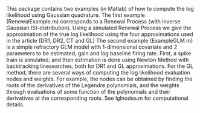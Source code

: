 This package contains two examples (in Matlab) of how to compute the log likelihood using Gaussian quadrature. 
The first example (RenewalExample.m) corresponds to a Renewal Process (with inverse Gaussian ISI-distribution). Using a simulated Renewal Process we give the approximation of the true log likelihood using the four approximations used in the article (DR1, DR2, CT and GL)
The second example (ExampleGLM.m) is a simple refractory GLM model with 1-dimensional covariate and 2 parameters to be estimated, gain and log baseline firing rate. First, a spike train is simulated, and then estimation is done using Newton Method with backtracking linesearches, both for DR1 and GL approximations. 
For the GL method, there are several ways of computing the log likelihood evaluation nodes and weights. For example, the nodes can be obtained by finding the roots of the derivatives of the Legendre polynomials, and the weights through evaluations of some function of the polynomials and their derivatives at the corresponding roots. See lglnodes.m for computational details.